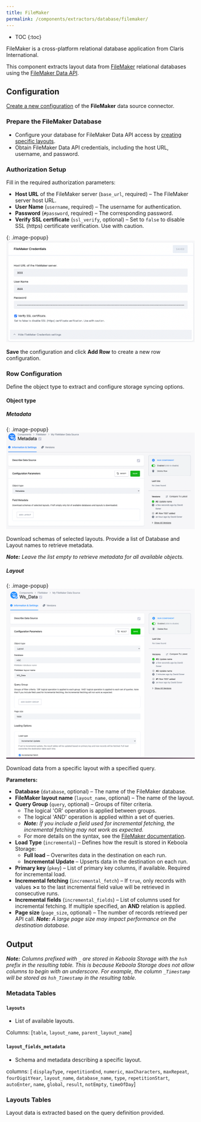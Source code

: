 ```yaml
---
title: FileMaker
permalink: /components/extractors/database/filemaker/
---
```


* TOC
{:toc}

FileMaker is a cross-platform relational database application from Claris International.

This component extracts layout data from [FileMaker](https://www.claris.com/filemaker/) relational databases using the [FileMaker Data API](https://help.claris.com/en/data-api-guide/content/write-data-api-calls.html).


## Configuration
[Create a new configuration](/components/#creating-component-configuration) of the **FileMaker** data source connector.


### Prepare the FileMaker Database 

- Configure your database for FileMaker Data API access by [creating specific layouts](https://help.claris.com/en/data-api-guide/content/prepare-databases-for-access.html).
- Obtain FileMaker Data API credentials, including the host URL, username, and password.

### Authorization Setup

Fill in the required authorization parameters:

 - **Host URL** of the FileMaker server (`base_url`, required) – The FileMaker server host URL.
 - **User Name** (`username`, required) – The username for authentication. 
 - **Password** (`#password`, required) – The corresponding password.
 - **Verify SSL certificate** (`ssl_verify`, optional) – Set to `false` to disable SSL (https) certificate verification. Use with caution.


{: .image-popup}
![Screenshot - Authorization](/components/extractors/database/filemaker/image_auth.png)

**Save** the configuration and click **Add Row** to create a new row configuration.


### Row Configuration

Define the object type to extract and configure storage syncing options.

#### Object type

##### Metadata

{: .image-popup}
![Screenshot - Metadata](/components/extractors/database/filemaker/image_metadata.png)

Download schemas of selected layouts. Provide a list of Database and Layout names to retrieve metadata. 

***Note:** Leave the list empty to retrieve metadata for all available objects.*

##### Layout

{: .image-popup}
![Screenshot - Metadata](/components/extractors/database/filemaker/image_layout.png)

Download data from a specific layout with a specified query.


**Parameters:**

- **Database** (`database`, optional) – The name of the FileMaker database.
- **FileMaker layout name** (`layout_name`, optional) – The name of the layout.
- **Query Group** (`query`, optional) – Groups of filter criteria.
    - The logical 'OR' operation is applied between groups.
    - The logical 'AND' operation is applied within a set of queries.
    - ***Note:** If you include a field used for incremental fetching, the incremental fetching may not work as expected.*
  - For more details on the syntax, see the [FileMaker documentation](https://fmhelp.filemaker.com/help/18/fmp/en/#page/FMP_Help%2Ffinding-ranges.html%23).
- **Load Type** (`incremental`) – Defines how the result is stored in Keboola Storage:
  - **Full load** – Overwrites data in the destination on each run.
  - **Incremental Update** – Upserts data in the destination on each run.
- **Primary key** (`pkey`) – List of primary key columns, if available. Required for incremental load.
- **Incremental fetching** (`incremental_fetch`) – If `true`, only records with values **>=** to the last incremental field value will be retrieved in consecutive runs.
- **Incremental fields** (`incremental_fields`) – List of columns used for incremental fetching. If multiple specified, an **AND** relation is applied.
- **Page size** (`page_size`, optional) – The number of records retrieved per API call. ***Note:** A large page size may impact performance on the destination database.*


## Output

***Note:** Columns prefixed with `_` are stored in Keboola Storage with the `hsh` prefix in the resulting table. This is because Keboola Storage does not allow columns to begin with an underscore. For example, the column `_Timestamp` will be stored as `hsh_Timestamp` in the resulting table.*


### Metadata Tables


#### `layouts`

- List of available layouts.

Columns: [`table`, `layout_name`, `parent_layout_name`] 

  
#### `layout_fields_metadata`

-  Schema and metadata describing a specific layout.

columns: [ `displayType`,
	`repetitionEnd`,
	`numeric`,
	`maxCharacters`,
	`maxRepeat`,
	`fourDigitYear`,
	`layout_name`,
	`database_name`,
	`type`,
	`repetitionStart`,
	`autoEnter`,
	`name`,
	`global`,
	`result`,
	`notEmpty`,
	`timeOfDay`]


### Layouts Tables

Layout data is extracted based on the query definition provided.
